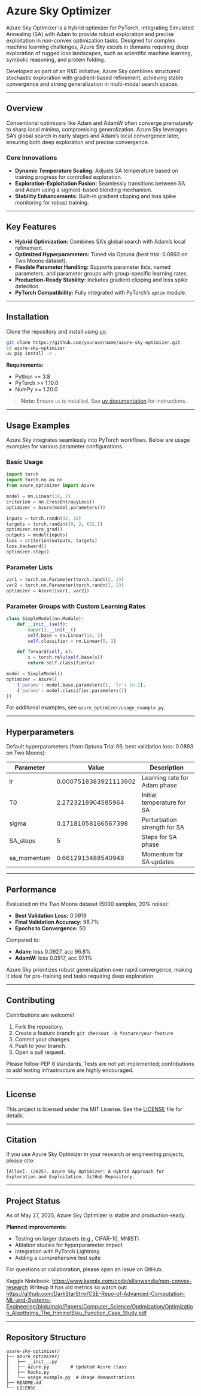 # Azure Sky Optimizer

Azure Sky Optimizer is a hybrid optimizer for PyTorch, integrating Simulated Annealing (SA) with Adam to provide robust exploration and precise exploitation in non-convex optimization tasks. Designed for complex machine learning challenges, Azure Sky excels in domains requiring deep exploration of rugged loss landscapes, such as scientific machine learning, symbolic reasoning, and protein folding.

Developed as part of an R&D initiative, Azure Sky combines structured stochastic exploration with gradient-based refinement, achieving stable convergence and strong generalization in multi-modal search spaces.

---

## Overview

Conventional optimizers like Adam and AdamW often converge prematurely to sharp local minima, compromising generalization. Azure Sky leverages SA’s global search in early stages and Adam’s local convergence later, ensuring both deep exploration and precise convergence.

### Core Innovations

- **Dynamic Temperature Scaling:** Adjusts SA temperature based on training progress for controlled exploration.
- **Exploration-Exploitation Fusion:** Seamlessly transitions between SA and Adam using a sigmoid-based blending mechanism.
- **Stability Enhancements:** Built-in gradient clipping and loss spike monitoring for robust training.

---

## Key Features

- **Hybrid Optimization:** Combines SA’s global search with Adam’s local refinement.
- **Optimized Hyperparameters:** Tuned via Optuna (best trial: 0.0893 on Two Moons dataset).
- **Flexible Parameter Handling:** Supports parameter lists, named parameters, and parameter groups with group-specific learning rates.
- **Production-Ready Stability:** Includes gradient clipping and loss spike detection.
- **PyTorch Compatibility:** Fully integrated with PyTorch’s `optim` module.

---

## Installation

Clone the repository and install using [uv](https://github.com/astral-sh/uv):

```bash
git clone https://github.com/yourusername/azure-sky-optimizer.git
cd azure-sky-optimizer
uv pip install -e .
```

**Requirements:**
- Python >= 3.8
- PyTorch >= 1.10.0
- NumPy >= 1.20.0

> **Note:** Ensure `uv` is installed. See [uv documentation](https://github.com/astral-sh/uv) for instructions.

---

## Usage Examples

Azure Sky integrates seamlessly into PyTorch workflows. Below are usage examples for various parameter configurations.

### Basic Usage

```python
import torch
import torch.nn as nn
from azure_optimizer import Azure

model = nn.Linear(10, 2)
criterion = nn.CrossEntropyLoss()
optimizer = Azure(model.parameters())

inputs = torch.randn(32, 10)
targets = torch.randint(0, 2, (32,))
optimizer.zero_grad()
outputs = model(inputs)
loss = criterion(outputs, targets)
loss.backward()
optimizer.step()
```

### Parameter Lists

```python
var1 = torch.nn.Parameter(torch.randn(2, 2))
var2 = torch.nn.Parameter(torch.randn(2, 2))
optimizer = Azure([var1, var2])
```

### Parameter Groups with Custom Learning Rates

```python
class SimpleModel(nn.Module):
    def __init__(self):
        super().__init__()
        self.base = nn.Linear(10, 5)
        self.classifier = nn.Linear(5, 2)

    def forward(self, x):
        x = torch.relu(self.base(x))
        return self.classifier(x)

model = SimpleModel()
optimizer = Azure([
    {'params': model.base.parameters(), 'lr': 1e-2},
    {'params': model.classifier.parameters()}
])
```

For additional examples, see `azure_optimizer/usage_example.py`.

---

## Hyperparameters

Default hyperparameters (from Optuna Trial 99, best validation loss: 0.0893 on Two Moons):

| Parameter    | Value                | Description                        |
|--------------|----------------------|------------------------------------|
| lr           | 0.0007518383921113902| Learning rate for Adam phase       |
| T0           | 2.2723218904585964   | Initial temperature for SA         |
| sigma        | 0.17181058166567398  | Perturbation strength for SA       |
| SA_steps     | 5                    | Steps for SA phase                 |
| sa_momentum  | 0.6612913488540948   | Momentum for SA updates            |

---

## Performance

Evaluated on the Two Moons dataset (5000 samples, 20% noise):

- **Best Validation Loss:** 0.0919
- **Final Validation Accuracy:** 96.7%
- **Epochs to Convergence:** 50

Compared to:
- **Adam:** loss 0.0927, acc 96.8%
- **AdamW:** loss 0.0917, acc 97.1%

Azure Sky prioritizes robust generalization over rapid convergence, making it ideal for pre-training and tasks requiring deep exploration.

---

## Contributing

Contributions are welcome!

1. Fork the repository.
2. Create a feature branch: `git checkout -b feature/your-feature`
3. Commit your changes.
4. Push to your branch.
5. Open a pull request.

Please follow PEP 8 standards. Tests are not yet implemented; contributions to add testing infrastructure are highly encouraged.

---

## License

This project is licensed under the MIT License. See the [LICENSE](LICENSE) file for details.

---

## Citation

If you use Azure Sky Optimizer in your research or engineering projects, please cite:

```
[Allan]. (2025). Azure Sky Optimizer: A Hybrid Approach for Exploration and Exploitation. GitHub Repository.
```

---

## Project Status

As of May 27, 2025, Azure Sky Optimizer is stable and production-ready.

**Planned improvements:**
- Testing on larger datasets (e.g., CIFAR-10, MNIST)
- Ablation studies for hyperparameter impact
- Integration with PyTorch Lightning
- Adding a comprehensive test suite

For questions or collaboration, please open an issue on GitHub.

Kaggle Notebook: https://www.kaggle.com/code/allanwandia/non-convex-research
Writeup It has old metrics so watch out: https://github.com/DarkStarStrix/CSE-Repo-of-Advanced-Computation-ML-and-Systems-Engineering/blob/main/Papers/Computer_Science/Optimization/Optimization_Algothrims_The_HimmelBlau_Function_Case_Study.pdf

---

## Repository Structure

```
azure-sky-optimizer/
├── azure_optimizer/
│   ├── __init__.py
│   ├── azure.py        # Updated Azure class
│   ├── hooks.py
│   └── usage_example.py  # Usage demonstrations
├── README.md
└── LICENSE
```
